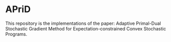 # APriD

This repository is the implementations of the paper: Adaptive Primal-Dual Stochastic Gradient Method for Expectation-constrained Convex Stochastic Programs.

